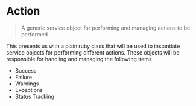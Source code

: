 # Action

> A generic service object for performing and managing actions to be performed

This presents us with a plain ruby class that will be used to instantiate service objects for performing different actions. These objects will be responsible for handling and managing the following items
* Success
* Failure
* Warnings
* Exceptions
* Status Tracking

